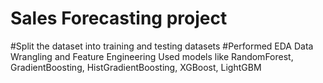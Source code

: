 # Sales Forecasting project
#Split the dataset into training and testing datasets
#Performed EDA
Data Wrangling and Feature Engineering
Used models like RandomForest, GradientBoosting, HistGradientBoosting, XGBoost, LightGBM
